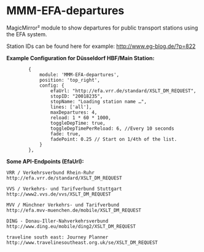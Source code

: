 # MMM-EFA-departures
MagicMirror² module to show departures for public transport stations using the EFA system.

Station IDs can be found here for example:
http://www.eg-blog.de/?p=822

**Example Configuration for Düsseldorf HBF/Main Station:**
```
		{
			module: 'MMM-EFA-departures',
			position: 'top_right',
			config: {
				efaUrl: "http://efa.vrr.de/standard/XSLT_DM_REQUEST",
				stopID: "20018235",
				stopName: "Loading station name …",
				lines: ['all'],
				maxDepartures: 4,
				reload: 1 * 60 * 1000,
				toggleDepTime: true,
				toggleDepTimePerReload: 6, //Every 10 seconds
				fade: true,
				fadePoint: 0.25 // Start on 1/4th of the list.			
			}
		},
```

**Some API-Endpoints (EfaUrl):**
```
VRR / Verkehrsverbund Rhein-Ruhr
http://efa.vrr.de/standard/XSLT_DM_REQUEST

VVS / Verkehrs- und Tarifverbund Stuttgart
http://www2.vvs.de/vvs/XSLT_DM_REQUEST

MVV / Münchner Verkehrs- und Tarifverbund
http://efa.mvv-muenchen.de/mobile/XSLT_DM_REQUEST

DING - Donau-Iller-Nahverkehrsverbund
http://www.ding.eu/mobile/ding2/XSLT_DM_REQUEST

traveline south east: Journey Planner
http://www.travelinesoutheast.org.uk/se/XSLT_DM_REQUEST
```
